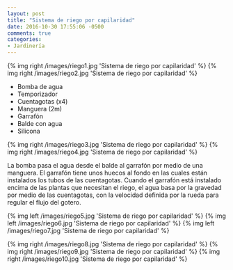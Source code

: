```yaml
---
layout: post
title: "Sistema de riego por capilaridad"
date: 2016-10-30 17:55:06 -0500
comments: true
categories:
- Jardinería
---
```


{% img right /images/riego1.jpg 'Sistema de riego por capilaridad' %}
{% img right /images/riego2.jpg 'Sistema de riego por capilaridad' %}

* Bomba de agua
* Temporizador
* Cuentagotas (x4)
* Manguera (2m)
* Garrafón
* Balde con agua
* Silicona

{% img right /images/riego3.jpg 'Sistema de riego por capilaridad' %}
{% img right /images/riego4.jpg 'Sistema de riego por capilaridad' %}

La bomba pasa el agua desde el balde al garrafón por medio de una manguera.
El garrafón tiene unos huecos al fondo en las cuales están instalados los tubos
de las cuentagotas. Cuando el garrafón está instalado encima de las plantas
que necesitan el riego, el agua basa por la gravedad por medio de
las cuentagotas, con la velocidad definida por la rueda para regular
el flujo del gotero.

{% img left /images/riego5.jpg 'Sistema de riego por capilaridad' %}
{% img left /images/riego6.jpg 'Sistema de riego por capilaridad' %}
{% img left /images/riego7.jpg 'Sistema de riego por capilaridad' %}

{% img right /images/riego8.jpg 'Sistema de riego por capilaridad' %}
{% img right /images/riego9.jpg 'Sistema de riego por capilaridad' %}
{% img right /images/riego10.jpg 'Sistema de riego por capilaridad' %}

